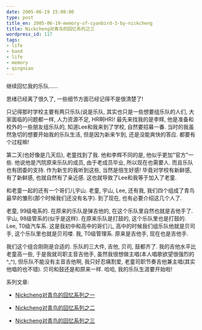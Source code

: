 ```yaml
---
date: 2005-06-19 15:00:00
type: post
title_en: 2005-06-19-memory-of-cyanbird-3-by-nickcheng
title: Nickcheng对青鸟的回忆系列之三
wordpress_id: 117
tags:
- life
- band
- life
- memory
- qingniao
---
```


继续回忆我的乐队......

思绪已经离了很久了, 一些细节方面已经记得不是很清楚了!

只记得那时学校主要有两只乐队(说是乐队, 其实也只是一些想要组乐队的人们, 大家面临的问题都一样, 人力资源不足, HR啊HR)! 最先来找我的是李辉, 他是准备和校外的一些朋友组乐队的, 知道Lee和我来到了学校, 自然要招募一番. 当时的我虽然急切的想要开始我的乐队生活, 但是因为新来乍到, 还是没能爽快的答应. 都要有个过程嘛!

第二天(也好像是几天后), 老童找到了我. 他和李辉不同的是, 他似乎更加"官方"一些. 他说他是汽院原来乐队的成员, 由于老成员毕业, 所以现在也需要人. 而且乐队也有团委的支持. 作为新生的我听到这些, 当然是倍生好感! 毕竟对学校有新鲜感, 有了新鲜感, 也就自然有了亲近感. 这也就导致了Lee和我等于加入了老童.

和老童一起的还有一个哥们儿宇山. 老童, 宇山, Lee, 还有我, 我们四个组成了青鸟最早的雏形(那个时候我们还没有名字). 到了现在, 也有必要介绍这几个人了.

老童, 99级电系的. 在原来的乐队是弹吉他的, 在这个乐队里自然也就是吉他手了.
宇山, 98级管系的(似乎是这样). 在原来乐队是打鼓的, 这个乐队里也是打鼓的.
Lee, T0级汽车系. 这是我初中和高中的哥们儿, 高中的时候我们组乐队他就是贝司手, 这个乐队里也就是贝司喽.
我, T0级管理系. 原来是吉他手, 现在也是吉他手.

我们这个组合刚刚是合适的. 乐队的三大件, 吉他, 贝司, 鼓都齐了. 我的吉他水平比老童高一些, 于是我就司职主音吉他手, 虽然我很想做主唱(本人唱歌欲望很强烈的^_^), 但乐队不能没有主音吉他啊, 我只好忍痛割爱, 老童司职节奏吉他兼主唱(其实他唱的也不错). 贝司和鼓还是和原来一样. 哈哈, 我的乐队生涯要开始啦!

系列文章:
	
* [Nickcheng对青鸟的回忆系列之一](http://nickcheng.com/2004/12/07/the-memory-of-cyanbird-by-nickcheng-first/)
	
* [Nickcheng对青鸟的回忆系列之二](http://nickcheng.com/2004/12/19/the-memory-of-cyanbird-by-nickcheng-second/)
	
* [Nickcheng对青鸟的回忆系列之三](http://nickcheng.com/2005/06/19/memory-of-cyanbird-3-by-nickcheng/)


